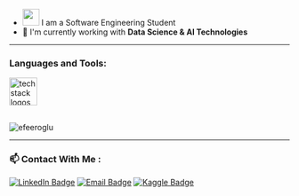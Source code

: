 - <img src="https://media.giphy.com/media/WUlplcMpOCEmTGBtBW/giphy.gif" width="30"> I am a Software Engineering Student 
- :telescope:     I'm currently working with **Data Science & AI Technologies**

---

<h3 align="left">Languages and Tools:</h3>

<div align="left">
  <img src="https://skillicons.dev/icons?i=python,flask,tensorflow,go,react,flutter,js,java,postgresql,mysql,rabbitmq,postman,git" height="50" alt="tech stack logos" />
</div>



<br/>

<p><img src="http://github-profile-summary-cards.vercel.app/api/cards/profile-details?username=Efe-Eroglu&theme=moonlight" alt="efeeroglu"/></p>

---

### :mailbox: Contact With Me :
[![LinkedIn Badge](https://img.shields.io/badge/LinkedIn-0077B5?style=for-the-badge&logo=linkedin&logoColor=white)](https://www.linkedin.com/in/efeeroglu/)
[![Email Badge](https://img.shields.io/badge/Email-D14836?style=for-the-badge&logo=gmail&logoColor=white)](mailto:efeeroglu061@gmail.com)
[![Kaggle Badge](https://img.shields.io/badge/Kaggle-20BEFF?style=for-the-badge&logo=kaggle&logoColor=white)](https://www.kaggle.com/efeeroglu)
